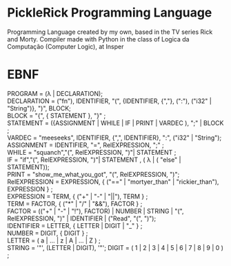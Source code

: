 # PickleRick Programming Language
Programming Language created by my own, based in the TV series Rick and Morty. Compiler made with Python in the class of Logica da Computação (Computer Logic), at Insper


# EBNF
PROGRAM = (λ | DECLARATION);<br />
DECLARATION = ("fn"), IDENTIFIER, "(", {IDENTIFIER, {","}, (":"), ("i32" | "String")}, ")", BLOCK;<br />
BLOCK = "{", { STATEMENT }, "}" ;<br />
STATEMENT = ({ASSIGNMENT | WHILE | IF | PRINT | VARDEC ), ";" | BLOCK ;<br />
VARDEC = "meeseeks", IDENTIFIER, {",", IDENTIFIER}, ":", ("i32" | "String");<br />
ASSIGNMENT = IDENTIFIER, "=", RelEXPRESSION, ";" ;<br />
WHILE = "squanch","(", RelEXPRESSION, ")"| STATEMENT ;<br />
IF = "if","(", RelEXPRESSION, ")"| STATEMENT ,  ( λ |  ( "else" | STATEMENT));<br />
PRINT = "show_me_what_you_got", "(", RelEXPRESSION, ")";<br />
RelEXPRESSION = EXPRESSION, { ("==" | "mortyer_than" | "rickier_than"), EXPRESSION } ;<br />
EXPRESSION = TERM, { ("+" | "-" | "||"), TERM } ;<br />
TERM = FACTOR, { ("*" | "/" | "&&"), FACTOR } ;<br />
FACTOR = (("+" | "-" | "!"), FACTOR) | NUMBER | STRING | "(", RelEXPRESSION, ")" | IDENTIFIER | ("Read", "(", ")");<br />
IDENTIFIER = LETTER, { LETTER | DIGIT | "_" } ;<br />
NUMBER = DIGIT, { DIGIT } ;<br />
LETTER = ( a | ... | z | A | ... | Z ) ;<br />
STRING = '"', (LETTER | DIGIT), '"';
DIGIT = ( 1 | 2 | 3 | 4 | 5 | 6 | 7 | 8 | 9 | 0 ) ;<br />
